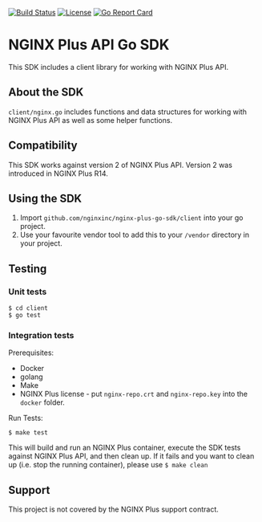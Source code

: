 
[![Build Status](https://travis-ci.org/nginxinc/nginx-plus-go-sdk.svg?branch=master)](https://travis-ci.org/nginxinc/nginx-plus-go-sdk)  [![License](https://img.shields.io/badge/License-Apache%202.0-blue.svg)](https://opensource.org/licenses/Apache-2.0)  [![Go Report Card](https://goreportcard.com/badge/github.com/nginxinc/nginx-plus-go-sdk)](https://goreportcard.com/report/github.com/nginxinc/nginx-plus-go-sdk)

# NGINX Plus API Go SDK

This SDK includes a client library for working with NGINX Plus API.

## About the SDK

`client/nginx.go` includes functions and data structures for working with NGINX Plus API as well as some helper functions.

## Compatibility

This SDK works against version 2 of NGINX Plus API. Version 2 was introduced in NGINX Plus R14.

## Using the SDK

1. Import `github.com/nginxinc/nginx-plus-go-sdk/client` into your go project.
2. Use your favourite vendor tool to add this to your `/vendor` directory in your project.

## Testing

### Unit tests
```
$ cd client
$ go test
```

### Integration tests

Prerequisites:
* Docker
* golang
* Make
* NGINX Plus license - put `nginx-repo.crt` and `nginx-repo.key` into the `docker` folder.

Run Tests:

```
$ make test
```

This will build and run an NGINX Plus container, execute the SDK tests against NGINX Plus API, and then clean up. If it fails and you want to clean up (i.e. stop the running container), please use `$ make clean`

## Support
This project is not covered by the NGINX Plus support contract.
